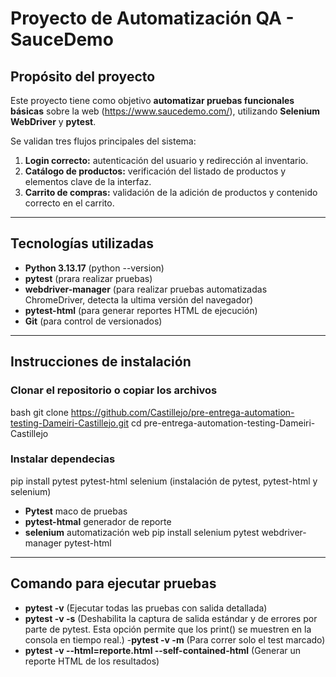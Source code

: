 # Proyecto de Automatización QA - SauceDemo

## Propósito del proyecto

Este proyecto tiene como objetivo **automatizar pruebas funcionales básicas** sobre la web (https://www.saucedemo.com/), utilizando **Selenium WebDriver** y **pytest**.

Se validan tres flujos principales del sistema:

1. **Login correcto:** autenticación del usuario y redirección al inventario.  
2. **Catálogo de productos:** verificación del listado de productos y elementos clave de la interfaz.  
3. **Carrito de compras:** validación de la adición de productos y contenido correcto en el carrito.

---

## Tecnologías utilizadas

- **Python 3.13.17** (python --version)
- **pytest** (prara realizar pruebas)
- **webdriver-manager** (para realizar pruebas automatizadas ChromeDriver, detecta la ultima versión del navegador)
- **pytest-html** (para generar reportes HTML de ejecución)
- **Git** (para control de versionados)

---

## Instrucciones de instalación

### Clonar el repositorio o copiar los archivos

bash
git clone https://github.com/Castillejo/pre-entrega-automation-testing-Dameiri-Castillejo.git
cd pre-entrega-automation-testing-Dameiri-Castillejo

### Instalar dependecias 
pip install pytest pytest-html selenium (instalación de pytest, pytest-html y selenium)
- **Pytest** maco de pruebas
- **pytest-htmal** generador de reporte
- **selenium** automatización web
pip install selenium pytest webdriver-manager pytest-html

---

## Comando para ejecutar pruebas 
- **pytest -v** (Ejecutar todas las pruebas con salida detallada)
- **pytest -v -s** (Deshabilita la captura de salida estándar y de errores por parte de pytest. Esta opción permite que los print() se muestren en la consola en tiempo real.)
-**pytest -v -m** (Para correr solo el test marcado)
- **pytest -v --html=reporte.html --self-contained-html** (Generar un reporte HTML de los resultados)


